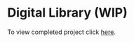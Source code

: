 # Digital Library (WIP)

To view completed project click [here](http://monbird.com/digital_library).

